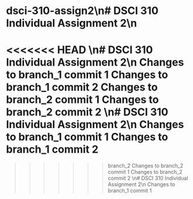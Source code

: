 # dsci-310-assign2\n# DSCI 310 Individual Assignment 2\n
<<<<<<< HEAD
\n# DSCI 310 Individual Assignment 2\n
Changes to branch_1 commit 1
Changes to branch_1 commit 2
Changes to branch_2 commit 1
Changes to branch_2 commit 2
\n# DSCI 310 Individual Assignment 2\n
Changes to branch_1 commit 1
Changes to branch_1 commit 2
=======
>>>>>>> branch_2
Changes to branch_2 commit 1
Changes to branch_2 commit 2
\n# DSCI 310 Individual Assignment 2\n
Changes to branch_1 commit 1
